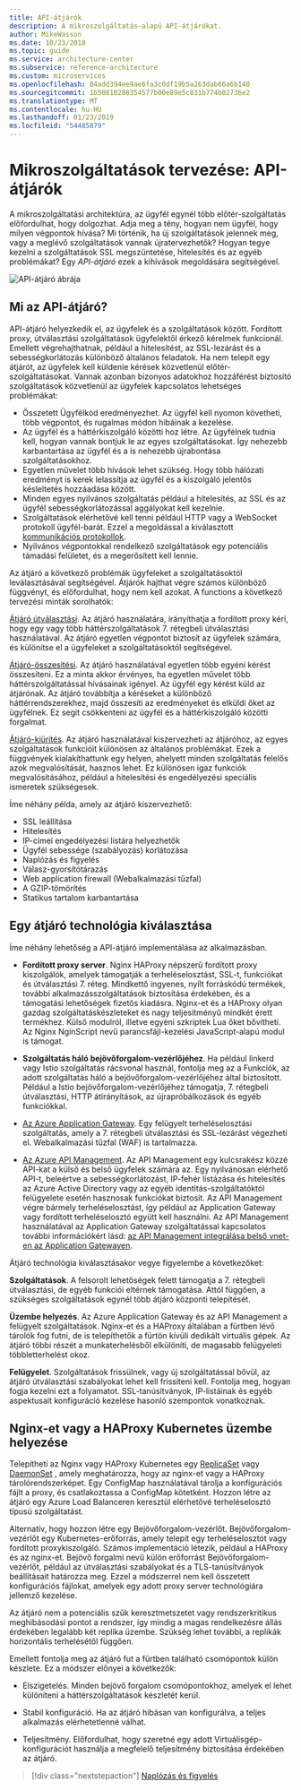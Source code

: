 ```yaml
---
title: API-átjárók
description: A mikroszolgáltatás-alapú API-átjárókat.
author: MikeWasson
ms.date: 10/23/2018
ms.topic: guide
ms.service: architecture-center
ms.subservice: reference-architecture
ms.custom: microservices
ms.openlocfilehash: 84add394ee9ae6fa3c0df19b5a263dab66a6b140
ms.sourcegitcommit: 1b50810208354577b00e89e5c031b774b02736e2
ms.translationtype: MT
ms.contentlocale: hu-HU
ms.lasthandoff: 01/23/2019
ms.locfileid: "54485879"
---
```

# <a name="designing-microservices-api-gateways"></a>Mikroszolgáltatások tervezése: API-átjárók

A mikroszolgáltatási architektúra, az ügyfél egynél több előtér-szolgáltatás előfordulhat, hogy dolgozhat. Adja meg a tény, hogyan nem ügyfél, hogy milyen végpontok hívása? Mi történik, ha új szolgáltatások jelennek meg, vagy a meglévő szolgáltatások vannak újratervezhetők? Hogyan tegye kezelni a szolgáltatások SSL megszüntetése, hitelesítés és az egyéb problémákat? Egy *API-átjáró* ezek a kihívások megoldására segítségével.

![API-átjáró ábrája](./images/gateway.png)

<!-- markdownlint-disable MD026 -->

## <a name="what-is-an-api-gateway"></a>Mi az API-átjáró?

<!-- markdownlint-enable MD026 -->

API-átjáró helyezkedik el, az ügyfelek és a szolgáltatások között. Fordított proxy, útválasztási szolgáltatások ügyfelektől érkező kérelmek funkcionál. Emellett végrehajthatnak, például a hitelesítést, az SSL-lezárást és a sebességkorlátozás különböző általános feladatok. Ha nem telepít egy átjárót, az ügyfelek kell küldenie kérések közvetlenül előtér-szolgáltatásokat. Vannak azonban bizonyos adatokhoz hozzáférést biztosító szolgáltatások közvetlenül az ügyfelek kapcsolatos lehetséges problémákat:

- Összetett Ügyfélkód eredményezhet. Az ügyfél kell nyomon követheti, több végpontot, és rugalmas módon hibáinak a kezelése.
- Az ügyfél és a háttérkiszolgáló közötti hoz létre. Az ügyfélnek tudnia kell, hogyan vannak bontjuk le az egyes szolgáltatásokat. Így nehezebb karbantartása az ügyfél és a is nehezebb újrabontása szolgáltatásokhoz.
- Egyetlen művelet több hívások lehet szükség. Hogy több hálózati eredményt is kerek lelassítja az ügyfél és a kiszolgáló jelentős késleltetés hozzáadása között.
- Minden egyes nyilvános szolgáltatás például a hitelesítés, az SSL és az ügyfél sebességkorlátozással aggályokat kell kezelnie.
- Szolgáltatások elérhetővé kell tenni például HTTP vagy a WebSocket protokoll ügyfél-barát. Ezzel a megoldással a kiválasztott [kommunikációs protokollok](./interservice-communication.md).
- Nyilvános végpontokkal rendelkező szolgáltatások egy potenciális támadási felületet, és a megerősített kell lennie.

Az átjáró a következő problémák ügyfeleket a szolgáltatásoktól leválasztásával segítségével. Átjárók hajthat végre számos különböző függvényt, és előfordulhat, hogy nem kell azokat. A functions a következő tervezési minták sorolhatók:

[Átjáró útválasztási](../patterns/gateway-routing.md). Az átjáró használatára, irányíthatja a fordított proxy kéri, hogy egy vagy több háttérszolgáltatások 7. rétegbeli útválasztási használatával. Az átjáró egyetlen végpontot biztosít az ügyfelek számára, és különítse el a ügyfeleket a szolgáltatásoktól segítségével.

[Átjáró-összesítési](../patterns/gateway-aggregation.md). Az átjáró használatával egyetlen több egyéni kérést összesíteni. Ez a minta akkor érvényes, ha egyetlen művelet több háttérszolgáltatással hívásainak igényel. Az ügyfél egy kérést küld az átjárónak. Az átjáró továbbítja a kéréseket a különböző háttérrendszerekhez, majd összesíti az eredményeket és elküldi őket az ügyfélnek. Ez segít csökkenteni az ügyfél és a háttérkiszolgáló közötti forgalmat.

[Átjáró-kiürítés](../patterns/gateway-offloading.md). Az átjáró használatával kiszervezheti az átjáróhoz, az egyes szolgáltatások funkcióit különösen az általános problémákat. Ezek a függvények kialakíthattunk egy helyen, ahelyett minden szolgáltatás felelős azok megvalósítását, hasznos lehet. Ez különösen igaz funkciók megvalósításához, például a hitelesítési és engedélyezési speciális ismeretek szükségesek.

Íme néhány példa, amely az átjáró kiszervezhető:

- SSL leállítása
- Hitelesítés
- IP-címei engedélyezési listára helyezhetők
- Ügyfél sebessége (szabályozás) korlátozása
- Naplózás és figyelés
- Válasz-gyorsítótárazás
- Web application firewall (Webalkalmazási tűzfal)
- A GZIP-tömörítés
- Statikus tartalom karbantartása

## <a name="choosing-a-gateway-technology"></a>Egy átjáró technológia kiválasztása

Íme néhány lehetőség a API-átjáró implementálása az alkalmazásban.

- **Fordított proxy server**. Nginx HAProxy népszerű fordított proxy kiszolgálók, amelyek támogatják a terheléselosztást, SSL-t, funkciókat és útválasztási 7. réteg. Mindkettő ingyenes, nyílt forráskódú termékek, további alkalmazásszolgáltatások biztosítása érdekében, és a támogatási lehetőségek fizetős kiadásra. Nginx-et és a HAProxy olyan gazdag szolgáltatáskészleteket és nagy teljesítményű mindkét érett termékhez. Külső modulról, illetve egyéni szkriptek Lua őket bővítheti. Az Nginx NginScript nevű parancsfájl-kezelési JavaScript-alapú modul is támogat.

- **Szolgáltatás háló bejövőforgalom-vezérlőjéhez**. Ha például linkerd vagy Istio szolgáltatás rácsvonal használ, fontolja meg az a Funkciók, az adott szolgáltatás háló a bejövőforgalom-vezérlőjéhez által biztosított. Például a Istio bejövőforgalom-vezérlőjéhez támogatja, 7. rétegbeli útválasztási, HTTP átirányítások, az újrapróbálkozások és egyéb funkciókkal.

- [Az Azure Application Gateway](/azure/application-gateway/). Egy felügyelt terheléselosztási szolgáltatás, amely a 7. rétegbeli útválasztási és SSL-lezárást végezheti el. Webalkalmazási tűzfal (WAF) is tartalmazza.

- [Az Azure API Management](/azure/api-management/). Az API Management egy kulcsrakész közzé API-kat a külső és belső ügyfelek számára az. Egy nyilvánosan elérhető API-t, beleértve a sebességkorlátozást, IP-fehér listázása és hitelesítés az Azure Active Directory vagy az egyéb identitás-szolgáltatóktól felügyelete esetén hasznosak funkciókat biztosít. Az API Management végre bármely terheléselosztást, így például az Application Gateway vagy fordított terheléselosztó együtt kell használni. Az API Management használatával az Application Gateway szolgáltatással kapcsolatos további információkért lásd: [az API Management integrálása belső vnet-en az Application Gatewayen](/azure/api-management/api-management-howto-integrate-internal-vnet-appgateway).

Átjáró technológia kiválasztásakor vegye figyelembe a következőket:

**Szolgáltatások**. A felsorolt lehetőségek felett támogatja a 7. rétegbeli útválasztási, de egyéb funkciói eltérnek támogatása. Attól függően, a szükséges szolgáltatások egynél több átjáró központi telepítését.

**Üzembe helyezés**. Az Azure Application Gateway és az API Management a felügyelt szolgáltatások. Nginx-et és a HAProxy általában a fürtben lévő tárolók fog futni, de is telepíthetők a fürtön kívüli dedikált virtuális gépek. Az átjáró többi részét a munkaterhelésből elkülöníti, de magasabb felügyeleti többletterhelést okoz.

**Felügyelet**. Szolgáltatások frissülnek, vagy új szolgáltatással bővül, az átjáró útválasztási szabályokat lehet kell frissíteni kell. Fontolja meg, hogyan fogja kezelni ezt a folyamatot. SSL-tanúsítványok, IP-listáinak és egyéb aspektusait konfiguráció kezelése hasonló szempontok vonatkoznak.

## <a name="deploying-nginx-or-haproxy-to-kubernetes"></a>Nginx-et vagy a HAProxy Kubernetes üzembe helyezése

Telepítheti az Nginx vagy HAProxy Kubernetes egy [ReplicaSet](https://kubernetes.io/docs/concepts/workloads/controllers/replicaset/) vagy [DaemonSet](https://kubernetes.io/docs/concepts/workloads/controllers/daemonset/) , amely meghatározza, hogy az nginx-et vagy a HAProxy tárolórendszerképet. Egy ConfigMap használatával tárolja a konfigurációs fájlt a proxy, és csatlakoztassa a ConfigMap kötetként. Hozzon létre az átjáró egy Azure Load Balanceren keresztül elérhetővé terheléselosztó típusú szolgáltatást.

Alternatív, hogy hozzon létre egy Bejövőforgalom-vezérlőt. Bejövőforgalom-vezérlőt egy Kubernetes-erőforrás, amely telepít egy terheléselosztót vagy fordított proxykiszolgáló. Számos implementáció létezik, például a HAProxy és az nginx-et. Bejövő forgalmi nevű külön erőforrást Bejövőforgalom-vezérlőt, például az útválasztási szabályokat és a TLS-tanúsítványok beállításait határozza meg. Ezzel a módszerrel nem kell összetett konfigurációs fájlokat, amelyek egy adott proxy server technológiára jellemző kezelése.

Az átjáró nem a potenciális szűk keresztmetszetet vagy rendszerkritikus meghibásodási pontot a rendszer, így mindig a magas rendelkezésre állás érdekében legalább két replika üzembe. Szükség lehet további, a replikák horizontális terhelésétől függően.

Emellett fontolja meg az átjáró fut a fürtben található csomópontok külön készlete. Ez a módszer előnyei a következők:

- Elszigetelés. Minden bejövő forgalom csomópontokhoz, amelyek el lehet különíteni a háttérszolgáltatások készletét kerül.

- Stabil konfiguráció. Ha az átjáró hibásan van konfigurálva, a teljes alkalmazás elérhetetlenné válhat.

- Teljesítmény. Előfordulhat, hogy szeretné egy adott Virtuálisgép-konfigurációt használja a megfelelő teljesítmény biztosítása érdekében az átjáró.

> [!div class="nextstepaction"]
> [Naplózás és figyelés](./logging-monitoring.md)
